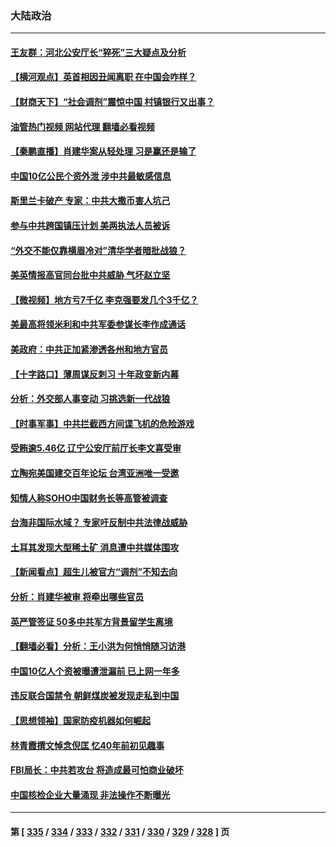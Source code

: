 ### 大陆政治
---
#### [王友群：河北公安厅长“猝死”三大疑点及分析](../../pages/ncid277/n13775939.md?07081245) 
#### [【横河观点】英首相因丑闻离职 在中国会咋样？](../../pages/ncid277/n13776001.md?07081245) 
#### [【财商天下】“社会调剂”震惊中国 村镇银行又出事？](../../pages/ncid277/n13775860.md?07081245) 
#### [油管热门视频 网站代理 翻墙必看视频](http://209.222.30.114:81/youtube.html?07081245)
#### [【秦鹏直播】肖建华案从轻处理 习是赢还是输了](../../pages/ncid277/n13775993.md?07081245) 
#### [中国10亿公民个资外泄 涉中共最敏感信息](../../pages/ncid277/n13775953.md?07081245) 
#### [斯里兰卡破产 专家：中共大撒币害人坑己](../../pages/ncid277/n13775779.md?07081245) 
#### [参与中共跨国镇压计划 美两执法人员被诉](../../pages/ncid277/n13775954.md?07081245) 
#### [“外交不能仅靠横眉冷对”清华学者暗批战狼？](../../pages/ncid277/n13775921.md?07081245) 
#### [美英情报高官同台批中共威胁 气坏赵立坚](../../pages/ncid277/n13775893.md?07081245) 
#### [【微视频】地方亏7千亿 李克强要发几个3千亿？](../../pages/ncid277/n13775772.md?07081245) 
#### [美最高将领米利和中共军委参谋长李作成通话](../../pages/ncid277/n13775801.md?07081245) 
#### [美政府：中共正加紧渗透各州和地方官员](../../pages/ncid277/n13775749.md?07081245) 
#### [【十字路口】薄周谋反刺习 十年政变新内幕](../../pages/ncid277/n13775776.md?07081245) 
#### [分析：外交部人事变动 习挑选新一代战狼](../../pages/ncid277/n13775323.md?07081245) 
#### [【时事军事】中共拦截西方间谍飞机的危险游戏](../../pages/ncid277/n13775408.md?07081245) 
#### [受贿逾5.46亿 辽宁公安厅前厅长李文喜受审](../../pages/ncid277/n13775577.md?07081245) 
#### [立陶宛美国建交百年论坛 台湾亚洲唯一受邀](../../pages/ncid277/n13775467.md?07081245) 
#### [知情人称SOHO中国财务长等高管被调查](../../pages/ncid277/n13775350.md?07081245) 
#### [台海非国际水域？ 专家吁反制中共法律战威胁](../../pages/ncid277/n13775401.md?07081245) 
#### [土耳其发现大型稀土矿 消息遭中共媒体围攻](../../pages/ncid277/n13775425.md?07081245) 
#### [【新闻看点】超生儿被官方“调剂”不知去向](../../pages/ncid277/n13775014.md?07081245) 
#### [分析：肖建华被审 将牵出哪些官员](../../pages/ncid277/n13775079.md?07081245) 
#### [英严管签证 50多中共军方背景留学生离境](../../pages/ncid277/n13775291.md?07081245) 
#### [【翻墙必看】分析：王小洪为何悄悄随习访港](../../pages/ncid277/n13775345.md?07081245) 
#### [中国10亿人个资被曝遭泄漏前 已上网一年多](../../pages/ncid277/n13775230.md?07081245) 
#### [违反联合国禁令 朝鲜煤炭被发现走私到中国](../../pages/ncid277/n13775248.md?07081245) 
#### [【思想领袖】国家防疫机器如何崛起](../../pages/ncid277/n13761024.md?07081245) 
#### [林青霞撰文悼念倪匡 忆40年前初见趣事](../../pages/ncid277/n13775176.md?07081245) 
#### [FBI局长：中共若攻台 将造成最可怕商业破坏](../../pages/ncid277/n13775202.md?07081245) 
#### [中国核检企业大量涌现 非法操作不断曝光](../../pages/ncid277/n13775207.md?07081245) 

---
#### 第 [ [335](./335.md?07081245) / [334](./334.md?07081245) / [333](./333.md?07081245) / [332](./332.md?07081245) / [331](./331.md?07081245) / [330](./330.md?07081245) / [329](./329.md?07081245) / [328](./328.md?07081245) ] 页
